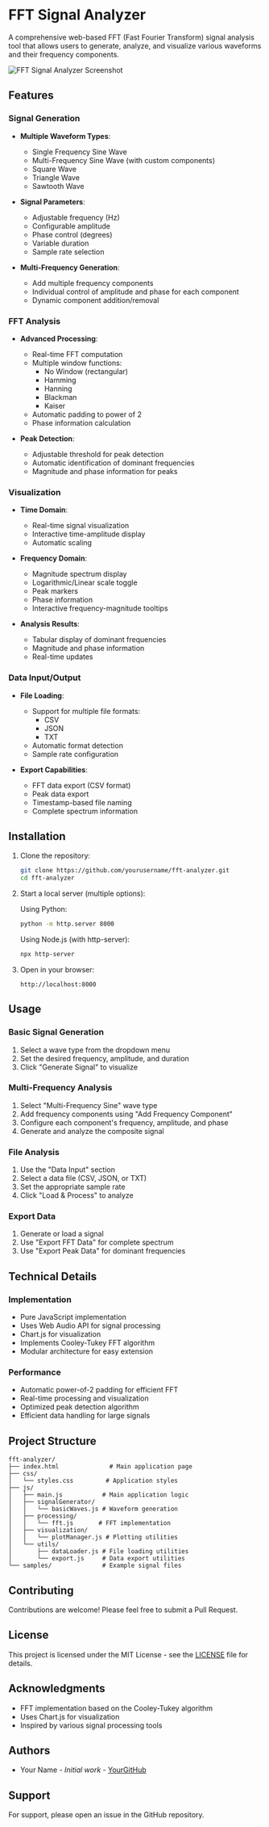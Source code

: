 # FFT Signal Analyzer

A comprehensive web-based FFT (Fast Fourier Transform) signal analysis tool that allows users to generate, analyze, and visualize various waveforms and their frequency components.

![FFT Signal Analyzer Screenshot](screenshots/app.png)

## Features

### Signal Generation
- **Multiple Waveform Types**:
  - Single Frequency Sine Wave
  - Multi-Frequency Sine Wave (with custom components)
  - Square Wave
  - Triangle Wave
  - Sawtooth Wave

- **Signal Parameters**:
  - Adjustable frequency (Hz)
  - Configurable amplitude
  - Phase control (degrees)
  - Variable duration
  - Sample rate selection

- **Multi-Frequency Generation**:
  - Add multiple frequency components
  - Individual control of amplitude and phase for each component
  - Dynamic component addition/removal

### FFT Analysis
- **Advanced Processing**:
  - Real-time FFT computation
  - Multiple window functions:
    * No Window (rectangular)
    * Hamming
    * Hanning
    * Blackman
    * Kaiser
  - Automatic padding to power of 2
  - Phase information calculation

- **Peak Detection**:
  - Adjustable threshold for peak detection
  - Automatic identification of dominant frequencies
  - Magnitude and phase information for peaks

### Visualization
- **Time Domain**:
  - Real-time signal visualization
  - Interactive time-amplitude display
  - Automatic scaling

- **Frequency Domain**:
  - Magnitude spectrum display
  - Logarithmic/Linear scale toggle
  - Peak markers
  - Phase information
  - Interactive frequency-magnitude tooltips

- **Analysis Results**:
  - Tabular display of dominant frequencies
  - Magnitude and phase information
  - Real-time updates

### Data Input/Output
- **File Loading**:
  - Support for multiple file formats:
    * CSV
    * JSON
    * TXT
  - Automatic format detection
  - Sample rate configuration

- **Export Capabilities**:
  - FFT data export (CSV format)
  - Peak data export
  - Timestamp-based file naming
  - Complete spectrum information

## Installation

1. Clone the repository:
   ```bash
   git clone https://github.com/yourusername/fft-analyzer.git
   cd fft-analyzer
   ```

2. Start a local server (multiple options):
   
   Using Python:
   ```bash
   python -m http.server 8000
   ```
   
   Using Node.js (with http-server):
   ```bash
   npx http-server
   ```

3. Open in your browser:
   ```
   http://localhost:8000
   ```

## Usage

### Basic Signal Generation
1. Select a wave type from the dropdown menu
2. Set the desired frequency, amplitude, and duration
3. Click "Generate Signal" to visualize

### Multi-Frequency Analysis
1. Select "Multi-Frequency Sine" wave type
2. Add frequency components using "Add Frequency Component"
3. Configure each component's frequency, amplitude, and phase
4. Generate and analyze the composite signal

### File Analysis
1. Use the "Data Input" section
2. Select a data file (CSV, JSON, or TXT)
3. Set the appropriate sample rate
4. Click "Load & Process" to analyze

### Export Data
1. Generate or load a signal
2. Use "Export FFT Data" for complete spectrum
3. Use "Export Peak Data" for dominant frequencies

## Technical Details

### Implementation
- Pure JavaScript implementation
- Uses Web Audio API for signal processing
- Chart.js for visualization
- Implements Cooley-Tukey FFT algorithm
- Modular architecture for easy extension

### Performance
- Automatic power-of-2 padding for efficient FFT
- Real-time processing and visualization
- Optimized peak detection algorithm
- Efficient data handling for large signals

## Project Structure
```
fft-analyzer/
├── index.html              # Main application page
├── css/
│   └── styles.css         # Application styles
├── js/
│   ├── main.js           # Main application logic
│   ├── signalGenerator/
│   │   └── basicWaves.js # Waveform generation
│   ├── processing/
│   │   └── fft.js       # FFT implementation
│   ├── visualization/
│   │   └── plotManager.js # Plotting utilities
│   └── utils/
│       ├── dataLoader.js # File loading utilities
│       └── export.js     # Data export utilities
└── samples/              # Example signal files
```

## Contributing
Contributions are welcome! Please feel free to submit a Pull Request.

## License
This project is licensed under the MIT License - see the [LICENSE](LICENSE) file for details.

## Acknowledgments
- FFT implementation based on the Cooley-Tukey algorithm
- Uses Chart.js for visualization
- Inspired by various signal processing tools

## Authors
- Your Name - *Initial work* - [YourGitHub](https://github.com/yourusername)

## Support
For support, please open an issue in the GitHub repository.